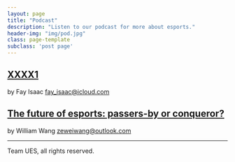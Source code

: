 ```yaml
--- 
layout: page 
title: "Podcast" 
description: "Listen to our podcast for more about esports." 
header-img: "img/pod.jpg" 
class: page-template
subclass: 'post page'
---
```


## [XXXX1](1111.ccc)

by Fay Isaac [fay_isaac@icloud.com](fay_isaac@icloud.com)

<!-- ## [XXXX](2222.ccc) -->

<!-- by Koko Zhao [zhao_xurui@126.com](zhao_xurui@126.com) -->

<!-- by Luna Liang [nihao@126.com](nihao@126.com) -->

<!-- by Penny Chen [huaji@233.com](huaji@233.com) -->

## [The future of esports: passers-by or conqueror?](111.ccc)

by William Wang [zeweiwang@outlook.com](zeweiwang@outlook.com)

***

Team UES, all rights reserved.

<!-- 
---
<p style="text-align:right;">
    Special thanks to Hux. This website is build on the template of Hux's Blog. See:
    <a href="https://github.com/Huxpro/huxpro.github.io">https://github.com/Huxpro/huxpro.github.io</a>
</p>
 -->
